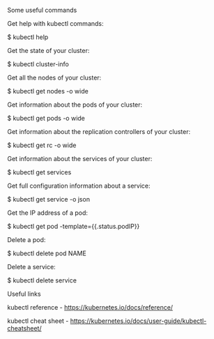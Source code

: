 
Some useful commands

Get help with kubectl commands:

$ kubectl help

Get the state of your cluster:

$ kubectl cluster-info

Get all the nodes of your cluster:

$ kubectl get nodes -o wide

Get information about the pods of your cluster:

$ kubectl get pods -o wide

Get information about the replication controllers of your cluster:

$ kubectl get rc -o wide

Get information about the services of your cluster:

$ kubectl get services

Get full configuration information about a service:

$ kubectl get service <instancename> -o json

Get the IP address of a pod:

$ kubectl get pod <instancename> -template={{.status.podIP}}

Delete a pod:

$ kubectl delete pod NAME

Delete a service:

$ kubectl delete service <instancename>

Useful links

kubectl reference - https://kubernetes.io/docs/reference/

kubectl cheat sheet - https://kubernetes.io/docs/user-guide/kubectl-cheatsheet/
